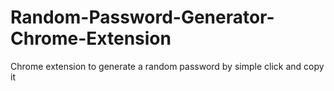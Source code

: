 # Random-Password-Generator-Chrome-Extension
Chrome extension to generate a random password by simple click and copy it
